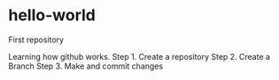# hello-world
First repository

Learning how github works.
Step 1. Create a repository
Step 2. Create a Branch
Step 3. Make and commit changes

